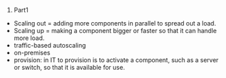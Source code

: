 01. Part1
   - Scaling out = adding more components in parallel to spread out a load.
   - Scaling up = making a component bigger or faster so that it can handle more load.
   - traffic-based autoscaling
   - on-premises
   - provision:  in IT to provision is to activate a component, such as a server or switch, so that it is available for use.
